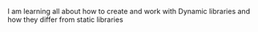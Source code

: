 I am learning all about how to create and work with Dynamic libraries and how they differ from static libraries

